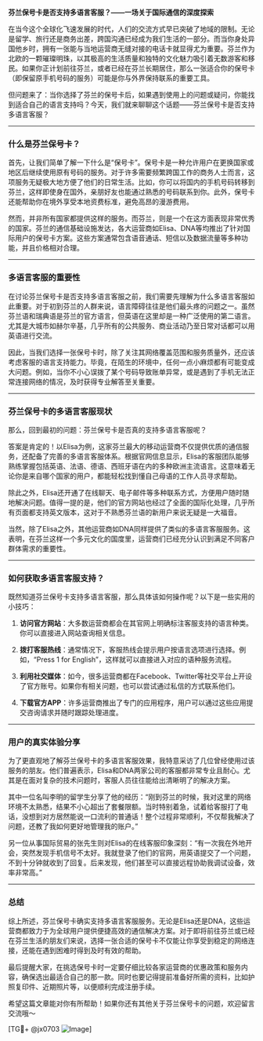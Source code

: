 **芬兰保号卡是否支持多语言客服？——一场关于国际通信的深度探索**

在当今这个全球化飞速发展的时代，人们的交流方式早已突破了地域的限制。无论是留学、旅行还是商务出差，跨国沟通已经成为我们生活的一部分。而当你身处异国他乡时，拥有一张能与当地运营商无缝对接的电话卡就显得尤为重要。芬兰作为北欧的一颗璀璨明珠，以其极高的生活质量和独特的文化魅力吸引着无数游客和移民。如果你正计划前往芬兰，或者已经在芬兰长期居住，那么一张适合你的保号卡（即保留原手机号码的服务）可能是你与外界保持联系的重要工具。

但问题来了：当你选择了芬兰的保号卡后，如果遇到使用上的问题或疑问，你能找到适合自己的语言支持吗？今天，我们就来聊聊这个话题——芬兰保号卡是否支持多语言客服？

---

### 什么是芬兰保号卡？
首先，让我们简单了解一下什么是“保号卡”。保号卡是一种允许用户在更换国家或地区后继续使用原有号码的服务。对于许多需要频繁跨国工作的商务人士而言，这项服务无疑极大地方便了他们的日常生活。比如，你可以将国内的手机号码转移到芬兰，这样即使身在国外，亲朋好友也能通过熟悉的号码联系到你。此外，保号卡还能帮助你在境外享受本地资费标准，避免高昂的漫游费用。

然而，并非所有国家都提供这样的服务。而芬兰，则是一个在这方面表现非常优秀的国家。芬兰的通信基础设施发达，各大运营商如Elisa、DNA等均推出了针对国际用户的保号卡方案。这些方案通常包含语音通话、短信以及数据流量等多种功能，并且价格相对合理。

---

### 多语言客服的重要性
在讨论芬兰保号卡是否支持多语言客服之前，我们需要先理解为什么多语言客服如此重要。对于初到芬兰的人群来说，语言障碍往往是他们最头疼的问题之一。虽然芬兰语和瑞典语是芬兰的官方语言，但英语在这里却是一种广泛使用的第二语言。尤其是大城市如赫尔辛基，几乎所有的公共服务、商业活动乃至日常对话都可以用英语进行交流。

因此，当我们选择一张保号卡时，除了关注其网络覆盖范围和服务质量外，还应该考虑客服的语言支持能力。毕竟，在陌生的环境中，任何一点小麻烦都有可能变成大问题。例如，当你不小心误拨了某个号码导致账单异常，或是遇到了手机无法正常连接网络的情况，及时获得专业解答至关重要。

---

### 芬兰保号卡的多语言客服现状
那么，回到最初的问题：芬兰保号卡是否真的支持多语言客服呢？

答案是肯定的！以Elisa为例，这家芬兰最大的移动运营商不仅提供优质的通信服务，还配备了完善的多语言客服体系。根据官网信息显示，Elisa的客服团队能够熟练掌握包括英语、法语、德语、西班牙语在内的多种欧洲主流语言。这意味着无论你是来自哪个国家的用户，都能轻松找到懂自己母语的工作人员寻求帮助。

除此之外，Elisa还开通了在线聊天、电子邮件等多种联系方式，方便用户随时随地解决问题。值得一提的是，他们的官方网站也经过了全面的国际化处理，几乎所有页面都支持英文版本，这对于不熟悉芬兰语的新用户来说无疑是一大福音。

当然，除了Elisa之外，其他运营商如DNA同样提供了类似的多语言客服服务。这表明，在芬兰这样一个多元文化的国度里，运营商们已经充分认识到满足不同客户群体需求的重要性。

---

### 如何获取多语言客服支持？
既然知道芬兰保号卡支持多语言客服，那么具体该如何操作呢？以下是一些实用的小技巧：

1. **访问官方网站**：大多数运营商都会在其官网上明确标注客服支持的语言种类。你可以直接进入网站查询相关信息。
   
2. **拨打客服热线**：通常情况下，客服热线会提示用户按语言选项进行选择。例如，“Press 1 for English”，这样就可以直接进入对应的语种服务流程。

3. **利用社交媒体**：如今，很多运营商都在Facebook、Twitter等社交平台上开设了官方账号。如果你有相关问题，也可以尝试通过私信的方式联系他们。

4. **下载官方APP**：许多运营商推出了专门的应用程序，用户可以通过这些应用提交咨询请求并随时跟踪处理进度。

---

### 用户的真实体验分享
为了更直观地了解芬兰保号卡的多语言客服效果，我特意采访了几位曾经使用过该服务的朋友。他们普遍表示，Elisa和DNA两家公司的客服都非常专业且耐心。尤其是在面对复杂的技术问题时，客服人员往往能给出清晰明了的解决方案。

其中一位名叫李明的留学生分享了他的经历：“刚到芬兰的时候，我对这里的网络环境不太熟悉，结果不小心超出了套餐限额。当时特别着急，试着给客服打了电话，没想到对方居然能说一口流利的普通话！整个过程非常顺利，不仅帮我解决了问题，还教了我如何更好地管理我的账户。”

另一位从事国际贸易的张先生则对Elisa的在线客服印象深刻：“有一次我在外地开会，突然发现手机信号不太好。我就登录了他们的官网，用英语提交了一个问题，不到十分钟就收到了回复。后来发现，他们甚至可以直接远程协助我调试设备，效率非常高。”

---

### 总结
综上所述，芬兰保号卡确实支持多语言客服服务。无论是Elisa还是DNA，这些运营商都致力于为全球用户提供便捷高效的通信解决方案。对于即将前往芬兰或已经在芬兰生活的朋友们来说，选择一张合适的保号卡不仅能让你享受到稳定的网络连接，还能在遇到困难时得到及时有效的帮助。

最后提醒大家，在挑选保号卡时一定要仔细比较各家运营商的优惠政策和服务内容，确保选出最适合自己的那一款。同时也要记得提前准备好所需的资料，比如护照复印件、近期照片等，以便顺利完成注册手续。

希望这篇文章能对你有所帮助！如果你还有其他关于芬兰保号卡的问题，欢迎留言交流哦～  

[TG💪+ @jx0703 ![Image](https://github.com/user-attachments/assets/dbca1d08-cadb-493c-b0ec-ad6f7a83f270)]